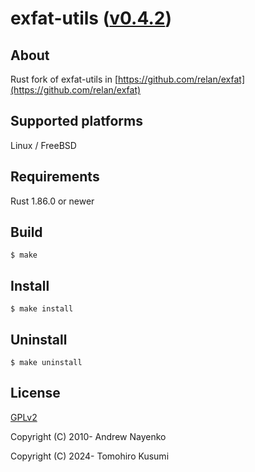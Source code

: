 exfat-utils ([v0.4.2](https://github.com/kusumi/exfat-utils/releases/tag/v0.4.2))
========

## About

Rust fork of exfat-utils in [https://github.com/relan/exfat](https://github.com/relan/exfat)

## Supported platforms

Linux / FreeBSD

## Requirements

Rust 1.86.0 or newer

## Build

    $ make

## Install

    $ make install

## Uninstall

    $ make uninstall

## License

[GPLv2](COPYING)

Copyright (C) 2010-  Andrew Nayenko

Copyright (C) 2024-  Tomohiro Kusumi
